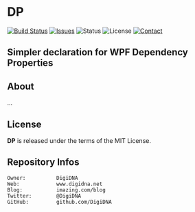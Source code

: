 DP
==

[![Build Status](https://img.shields.io/travis/DigiDNA/DP.svg?branch=master&style=flat)](https://travis-ci.org/DigiDNA/DP)
[![Issues](http://img.shields.io/github/issues/DigiDNA/DP.svg?style=flat)](https://github.com/DigiDNA/DP/issues)
![Status](https://img.shields.io/badge/status-active-brightgreen.svg?style=flat)
![License](https://img.shields.io/badge/license-mit-brightgreen.svg?style=flat)
[![Contact](https://img.shields.io/badge/contact-@DigiDNA-blue.svg?style=flat)](https://twitter.com/DigiDNA)  

Simpler declaration for WPF Dependency Properties
-------------------------------------------------

About
-----

...

License
-------

**DP** is released under the terms of the MIT License.

Repository Infos
----------------

    Owner:          DigiDNA
    Web:            www.digidna.net
    Blog:           imazing.com/blog
    Twitter:        @DigiDNA
    GitHub:         github.com/DigiDNA
